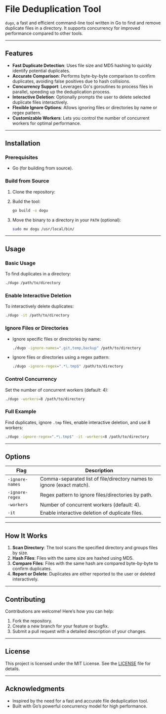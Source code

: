 # File Deduplication Tool

`dugo`, a fast and efficient command-line tool written in Go to find and remove duplicate files in a directory. It supports concurrency for improved performance compared to other tools.

---

## Features

- **Fast Duplicate Detection**: Uses file size and MD5 hashing to quickly identify potential duplicates.
- **Accurate Comparison**: Performs byte-by-byte comparison to confirm duplicates, avoiding false positives due to hash collisions.
- **Concurrency Support**: Leverages Go's goroutines to process files in parallel, speeding up the deduplication process.
- **Interactive Deletion**: Optionally prompts the user to delete selected duplicate files interactively.
- **Flexible Ignore Options**: Allows ignoring files or directories by name or regex pattern.
- **Customizable Workers**: Lets you control the number of concurrent workers for optimal performance.

---

## Installation

### Prerequisites
- Go (for building from source).

### Build from Source
1. Clone the repository:
   
2. Build the tool:
   ```bash
   go build -o dogu
   ```
3. Move the binary to a directory in your `PATH` (optional):
   ```bash
   sudo mv dogu /usr/local/bin/
   ```

---

## Usage

### Basic Usage
To find duplicates in a directory:
```bash
./dugo /path/to/directory
```

### Enable Interactive Deletion
To interactively delete duplicates:
```bash
./dugo -it /path/to/directory
```

### Ignore Files or Directories
- Ignore specific files or directories by name:
  ```bash
  ./dugo -ignore-names=".git,temp,backup" /path/to/directory
  ```
- Ignore files or directories using a regex pattern:
  ```bash
  ./dugo -ignore-regex=".*\.tmp$" /path/to/directory
  ```

### Control Concurrency
Set the number of concurrent workers (default: 4):
```bash
./dugo -workers=8 /path/to/directory
```

### Full Example
Find duplicates, ignore `.tmp` files, enable interactive deletion, and use 8 workers:
```bash
./dugo -ignore-regex=".*\.tmp$" -it -workers=8 /path/to/directory
```

---

## Options

| Flag            | Description                                                                 |
|-----------------|-----------------------------------------------------------------------------|
| `-ignore-names` | Comma-separated list of file/directory names to ignore (exact match).       |
| `-ignore-regex` | Regex pattern to ignore files/directories by path.                          |
| `-workers`      | Number of concurrent workers (default: 4).                                  |
| `-it`           | Enable interactive deletion of duplicate files.                             |

---

## How It Works

1. **Scan Directory**: The tool scans the specified directory and groups files by size.
2. **Hash Files**: Files with the same size are hashed using MD5.
3. **Compare Files**: Files with the same hash are compared byte-by-byte to confirm duplicates.
4. **Report or Delete**: Duplicates are either reported to the user or deleted interactively.

---

## Contributing

Contributions are welcome! Here’s how you can help:
1. Fork the repository.
2. Create a new branch for your feature or bugfix.
3. Submit a pull request with a detailed description of your changes.

---

## License

This project is licensed under the MIT License. See the [LICENSE](https://github.com/knbr13/dugo/blob/main/LICENSE) file for details.

---

## Acknowledgments

- Inspired by the need for a fast and accurate file deduplication tool.
- Built with Go’s powerful concurrency model for high performance.
